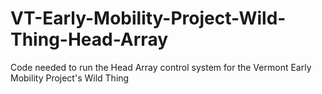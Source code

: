 # VT-Early-Mobility-Project-Wild-Thing-Head-Array
Code needed to run the Head Array control system for the Vermont Early Mobility Project's Wild Thing

